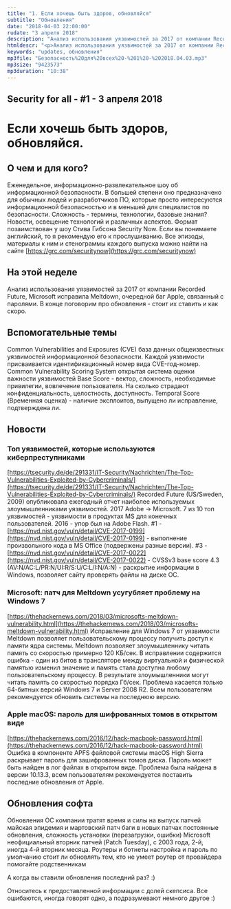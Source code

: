 ```yaml
---
title: "1. Если хочешь быть здоров, обновляйся"
subtitle: "Обновления"
date: "2018-04-03 22:00:00"
rudate: "3 апреля 2018"
description: "Анализ использования уязвимостей за 2017 от компании Recorded Future, Microsoft исправила Meltdown, очередной баг Apple, связанный с паролями. В конце поговорим про обновления - стоит ли их ставить и как скоро."
htmldescr: "<p>Анализ использования уязвимостей за 2017 от компании Recorded Future, Microsoft исправила Meltdown, очередной баг Apple, связанный с паролями.</p><p>В конце поговорим про обновления - стоит ли их ставить и как скоро.</p>"
keywords: "updates, обновления"
mp3file: "Безопасность%20для%20всех%20-%201%20-%202018.04.03.mp3"
mp3size: "9423573"
mp3duration: "10:38"
---
```

## Security for all - #1 - 3 апреля 2018

# Если хочешь быть здоров, обновляйся.

## О чем и для кого?
Еженедельное, информационно-развлекательное шоу об информационной безопасности. В большей степени оно предназначено для обычных людей и разработчиков ПО, которые просто интересуются информационной безопасностью и в меньшей для специалистов по безопасности.
Сложность - термины, технологии, базовые знания?
Новости, освещение технологий и различных аспектов.
Формат позаимствован у шоу Стива Гибсона Security Now. Если вы понимаете английский, то я рекомендую его к прослушиванию. Все эпизоды, материалы к ним и стенограммы каждого выпуска можно найти на сайте [https://grc.com/securitynow](https://grc.com/securitynow)

## На этой неделе
Анализ использования уязвимостей за 2017 от компании Recorded Future,
Microsoft исправила Meltdown, очередной баг Apple, связанный с паролями. В конце поговорим про обновления - стоит их ставить и как скоро.

## Вспомогательные темы
Common Vulnerabilities and Exposures (CVE)
база данных общеизвестных уязвимостей информационной безопасности. Каждой уязвимости присваивается идентификационный номер вида CVE-год-номер.
Common Vulnerability Scoring System
открытая система оценки важности уязвимостей
Base Score - вектор, сложность, необходимые привилегии, вовлечение пользователя. На сколько страдают конфиденциальность, целостность, доступность.
Temporal Score (Временная оценка) - наличие эксплоитов, выпущено ли исправление, подтверждена ли.

## Новости

### Топ уязвимостей, которые используются киберпреступниками
[https://tsecurity.de/de/291331/IT-Security/Nachrichten/The-Top-Vulnerabilities-Exploited-by-Cybercriminals/](https://tsecurity.de/de/291331/IT-Security/Nachrichten/The-Top-Vulnerabilities-Exploited-by-Cybercriminals/)
Recorded Future (US/Sweden, 2009) опубликовала ежегодный отчет наиболее используемых злоумышленниками уязвимостей.
2017 Adobe -> Microsoft. 7 из 10 топ уязвимостей - уязвимости в продуктах MS для конечных пользователей. 2016 - упор был на Adobe Flash.
#1 - [https://nvd.nist.gov/vuln/detail/CVE-2017-0199](https://nvd.nist.gov/vuln/detail/CVE-2017-0199) - выполнение произвольного кода в MS Office (подвержены разные версии).
#3 - [https://nvd.nist.gov/vuln/detail/CVE-2017-0022](https://nvd.nist.gov/vuln/detail/CVE-2017-0022) - CVSSv3 base score 4.3 (AV:N/AC:L/PR:N/UI:R/S:U/C:L/I:N/A:N) - раскрытие информации в Windows, позволяет сайту проверять файлы на диске ОС.

### Microsoft: патч для Meltdown усугубляет проблему на Windows 7
[https://thehackernews.com/2018/03/microsofts-meltdown-vulnerability.html](https://thehackernews.com/2018/03/microsofts-meltdown-vulnerability.html)
Исправление для Windows 7 от уязвимости Meltdown позволяет пользовательскому процессу получить доступ к памяти ядра системы. Meltdown позволяет злоумышленнику читать память со скоростью примерно 120 КБ/сек. В исправлении содержится ошибка - один из битов в трансляторе между виртуальной и физической памятью изменил значение и память стала доступна любому пользовательскому процессу. В результате злоумышленники могут читать память со скоростью порядка Гб/сек. Проблема касается только 64-битных версий Windows 7 и Server 2008 R2. Всем пользователям рекомендуется обновить системы на последнюю версию.

### Apple macOS: пароль для шифрованных томов в открытом виде
[https://thehackernews.com/2016/12/hack-macbook-password.html](https://thehackernews.com/2016/12/hack-macbook-password.html)
Ошибка в компоненте APFS файловой системы macOS High Sierra раскрывает пароль для зашифрованных томов диска. Пароль может быть найден в лог файлах в открытом виде. Проблема была найдена в версии 10.13.3, всем пользователям рекомендуется поставить последние обновления от Apple.

## Обновления софта
Обновления ОС
компании тратят время и силы на выпуск патчей
майская эпидемия и мартовский патч
баги в новых патчах
постоянные обновления, сложность установки (перезагрузки, ошибки)
Microsoft  неофициальный вторник патчей (Patch Tuesday), с 2003 года, 2-й, иногда 4-й вторник месяца.
Роутеры и ботнеты
настройка и пароль по умолчанию
стоит ли обновлять тем, кто не умеет
роутер от провайдера
помогайте родственникам

А когда вы ставили обновления последний раз? :)

Относитесь к предоставленной информации с долей скепсиса. Все ошибаются, иногда говорят одно, а подразумевают немного другое :)
